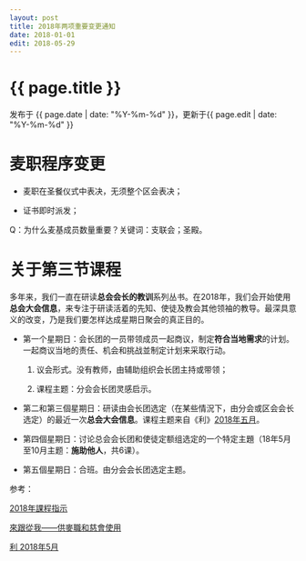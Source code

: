 ```yaml
---
layout: post
title: 2018年两项重要变更通知
date: 2018-01-01
edit: 2018-05-29
---
```


{{ page.title }}
================

<p class="meta">发布于 {{ page.date | date: "%Y-%m-%d" }}，更新于{{ page.edit | date: "%Y-%m-%d" }}</p>

# 麦职程序变更

- 麦职在圣餐仪式中表决，无须整个区会表决；

- 证书即时派发；

Q：为什么麦基成员数量重要？关键词：支联会；圣殿。

# 关于第三节课程

多年来，我们一直在研读**总会会长的教训**系列丛书。在2018年，我们会开始使用**总会大会信息**，来专注于研读活着的先知、使徒及教会其他领袖的教导。最深具意义的改变，乃是我们要怎样达成星期日聚会的真正目的。

- 第一个星期日：会长团的一员带领成员一起商议，制定**符合当地需求**的计划。一起商议当地的责任、机会和挑战並制定计划来采取行动。

  1. 议会形式。没有教师，由辅助组织会长团主持或带领；
  
  2. 课程主题：分会会长团灵感启示。
  
- 第二和第三個星期日：研读由会长团选定（在某些情況下，由分会或区会会长选定）的最近一次**总会大会信息**。课程主题来自《利》[2018年五月](https://www.lds.org/liahona/2018/05?lang=zho)。

- 第四個星期日：讨论总会会长团和使徒定额组选定的一个特定主題（18年5月至10月主题：**施助他人**，共6课）。

- 第五個星期日：合班。由分会会长团选定主题。

参考：

[2018年課程指示](https://www.lds.org/manual/2018?lang=zho)

[來跟從我——供麥職和慈會使用](https://www.lds.org/liahona/2017/10/come-follow-me-for-melchizedek-priesthood-and-relief-society-meetings?lang=zho)

[利 2018年5月](https://www.lds.org/liahona/2018/05?lang=zho)
